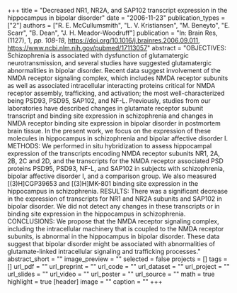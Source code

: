 +++
title = "Decreased NR1, NR2A, and SAP102 transcript expression in the hippocampus in bipolar disorder"
date = "2006-11-23"
publication_types = ["2"]
authors = ["R. E. McCullumsmith", "L. V. Kristiansen", "M. Beneyto", "E. Scarr", "B. Dean", "J. H. Meador-Woodruff"]
publication = "In: Brain Res, (1127), 1, _pp. 108-18_, https://doi.org/10.1016/j.brainres.2006.09.011, https://www.ncbi.nlm.nih.gov/pubmed/17113057"
abstract = "OBJECTIVES: Schizophrenia is associated with dysfunction of glutamatergic neurotransmission, and several studies have suggested glutamatergic abnormalities in bipolar disorder. Recent data suggest involvement of the NMDA receptor signaling complex, which includes NMDA receptor subunits as well as associated intracellular interacting proteins critical for NMDA receptor assembly, trafficking, and activation; the most well-characterized being PSD93, PSD95, SAP102, and NF-L. Previously, studies from our laboratories have described changes in glutamate receptor subunit transcript and binding site expression in schizophrenia and changes in NMDA receptor binding site expression in bipolar disorder in postmortem brain tissue. In the present work, we focus on the expression of these molecules in hippocampus in schizophrenia and bipolar affective disorder I. METHODS: We performed in situ hybridization to assess hippocampal expression of the transcripts encoding NMDA receptor subunits NR1, 2A, 2B, 2C and 2D, and the transcripts for the NMDA receptor associated PSD proteins PSD95, PSD93, NF-L, and SAP102 in subjects with schizophrenia, bipolar affective disorder I, and a comparison group. We also measured [(3)H]CGP39653 and [(3)H]MK-801 binding site expression in the hippocampus in schizophrenia. RESULTS: There was a significant decrease in the expression of transcripts for NR1 and NR2A subunits and SAP102 in bipolar disorder. We did not detect any changes in these transcripts or in binding site expression in the hippocampus in schizophrenia. CONCLUSIONS: We propose that the NMDA receptor signaling complex, including the intracellular machinery that is coupled to the NMDA receptor subunits, is abnormal in the hippocampus in bipolar disorder. These data suggest that bipolar disorder might be associated with abnormalities of glutamate-linked intracellular signaling and trafficking processes."
abstract_short = ""
image_preview = ""
selected = false
projects = []
tags = []
url_pdf = ""
url_preprint = ""
url_code = ""
url_dataset = ""
url_project = ""
url_slides = ""
url_video = ""
url_poster = ""
url_source = ""
math = true
highlight = true
[header]
image = ""
caption = ""
+++
